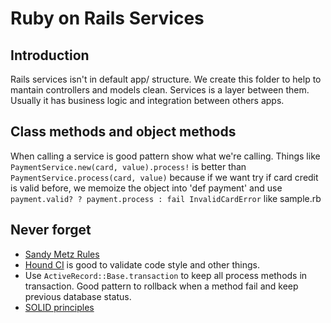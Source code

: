 # Ruby on Rails Services

## Introduction

Rails services isn't in default app/ structure. We create this folder to help to mantain controllers and models clean. Services is a layer between them. Usually it has business logic and integration between others apps.

## Class methods and object methods

When calling a service is good pattern show what we're calling. Things like `PaymentService.new(card, value).process!` is better than `PaymentService.process(card, value)` because if we want try if card credit is valid before, we memoize the object into 'def payment' and use `payment.valid? ? payment.process : fail InvalidCardError` like sample.rb

## Never forget

* [Sandy Metz Rules](http://robots.thoughtbot.com/sandi-metz-rules-for-developers)
* [Hound CI](https://houndci.com) is good to validate code style and other things.
* Use `ActiveRecord::Base.transaction` to keep all process methods in transaction. Good pattern to rollback when a method fail and keep previous database status.
* [SOLID principles](http://butunclebob.com/ArticleS.UncleBob.PrinciplesOfOod)
